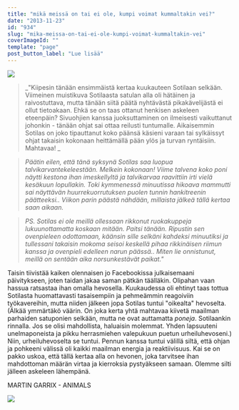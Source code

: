 ```yaml
---
title: "mikä meissä on tai ei ole, kumpi voimat kummaltakin vei?"
date: "2013-11-23"
id: "934"
slug: "mika-meissa-on-tai-ei-ole-kumpi-voimat-kummaltakin-vei"
coverImageId: ""
template: "page"
post_button_label: "Lue lisää"
---
```


[![](images/koivet_.png)](http://4.bp.blogspot.com/-cHJOykEaLKM/UpEXmdjopiI/AAAAAAAAHZk/3I0R-Ef_sfc/s1600/koivet_.png)

> _"Kiipesin tänään ensimmäistä kertaa kuukauteen Sotilaan selkään. Viimeinen muistikuva Sotilaasta satulan alla oli hätäinen ja raivostuttava, mutta tänään siitä päätä nyhtävästä pikakävelijästä ei ollut tietoakaan. Ehkä se on taas ottanut henkisen askeleen eteenpäin? Sivuohjien kanssa juoksuttaminen on ilmeisesti vaikuttanut johonkin - tänään ohjat sai ottaa reilusti tuntumalle. Aikaisemmin Sotilas on joko tipauttanut koko päänsä käsieni varaan tai sylkäissyt ohjat takaisin kokonaan heittämällä pään ylös ja turvan ryntäisiin. Mahtavaa! _

> _Päätin eilen, että tänä syksynä Sotilas saa luopua talvikarvantekeleestään. Melkein kokonaan! Viime talvena koko poni näytti kestona ihan imeskellyltä ja talvikarvaa raavittiin irti vielä kesäkuun lopullakin. Toki kymmenessä minuutissa hikoava mammutti sai näyttävän huurrekuorrutuksen puolen tunnin hankitreenin päätteeksi.. Viikon parin päästä nähdään, millaista jälkeä tällä kertaa saan aikaan._

> _PS. Sotilas ei ole meillä ollessaan rikkonut ruokakuppeja lukuunottamatta koskaan mitään. Paitsi tänään. Ripustin sen ovenpieleen odottamaan, käänsin sille selkäni kahdeksi minuutiksi ja tullessani takaisin mokoma seisoi keskellä pihaa rikkinäisen riimun kanssa ja ovenpieli edelleen narun päässä.. Miten lie onnistunut, meillä on sentään aika norsunkestävät paikat."_

  

Taisin tiivistää kaiken olennaisen jo Facebookissa julkaisemaani päivitykseen, joten taidan jakaa saman pätkän täälläkin. Olipahan vaan hassua ratsastaa ihan omalla hevosella. Kuukaudessa oli ehtinyt taas tottua Sotilasta huomattavasti tasaisempiin ja pehmeämmin reagoiviin työkavereihin, mutta niiden jälkeen jopa Sotilas tuntui "oikealta" hevoselta. (Älkää ymmärtäkö väärin. On joka kerta yhtä mahtavaa kiivetä maailman parhaiden satuponien selkään, mutta ne ovat auttamatta _poneja_. Sotilaankin rinnalla. Jos se olisi mahdollista, haluaisin molemmat. Yhden lapsuuteni unelmaponeista ja pikku herrasmiehen valepukuun puetun urheiluhevoseni.) Niin, urheiluhevoselta se tuntui. Pennun kanssa tuntui välillä siltä, että ohjan ja pohkeeni välissä oli kaikki maailman energia ja reaktiivisuus. Kai se on pakko uskoa, että tällä kertaa alla on hevonen, joka tarvitsee ihan mahdottoman määrän virtaa ja kierroksia pystyäkseen samaan. Olemme silti jälleen askeleen lähempänä.

  

  

MARTIN GARRIX - ANIMALS

  

[![](images/ak_uusi.png)](http://1.bp.blogspot.com/-nu9BbQgqkY0/UpEgRyEZdEI/AAAAAAAAHZw/_8kwCOeAnwU/s1600/ak_uusi.png)
